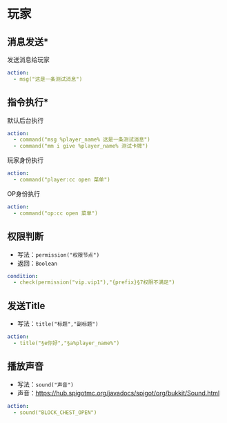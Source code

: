 # 玩家


## 消息发送*

发送消息给玩家

```yaml
action:
  - msg("这是一条测试消息")
```


## 指令执行*

默认后台执行
```yaml
action:
  - command("msg %player_name% 这是一条测试消息")
  - command("mm i give %player_name% 测试卡牌")
```

玩家身份执行
```yaml
action:
  - command("player:cc open 菜单")
```

OP身份执行
```yaml
action:
  - command("op:cc open 菜单")
```


## 权限判断
* 写法：`permission("权限节点")`
* 返回：`Boolean`

```yaml
condition:
  - check(permission("vip.vip1"),"{prefix}§7权限不满足")
```

## 发送Title
* 写法：`title("标题","副标题")`

```yaml
action:
  - title("§e你好","§a%player_name%")
```

## 播放声音
* 写法：`sound("声音")`
* 声音：https://hub.spigotmc.org/javadocs/spigot/org/bukkit/Sound.html

```yaml
action:
  - sound("BLOCK_CHEST_OPEN")
```

